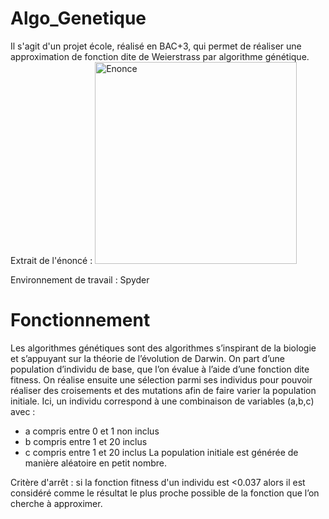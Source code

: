 # Algo_Genetique
Il s'agit d'un projet école, réalisé en BAC+3, qui permet de réaliser une approximation de fonction dite de Weierstrass par algorithme génétique.
Extrait de l'énoncé : 
<img width="323" alt="Enonce" src="https://user-images.githubusercontent.com/94990700/148781596-16cff39b-f527-47ad-bee3-be05a39987d2.png">

Environnement de travail : Spyder

# Fonctionnement
Les algorithmes génétiques sont des algorithmes s’inspirant de la biologie et s’appuyant sur la théorie de l’évolution de Darwin. On part d’une population d’individu de base, que l’on évalue à l’aide d’une fonction dite fitness. On réalise ensuite une sélection parmi ses individus pour pouvoir réaliser des croisements et des mutations afin de faire varier la population initiale. 
Ici, un individu correspond à une combinaison de variables (a,b,c) avec :
- a compris entre 0 et 1 non inclus
- b compris entre 1 et 20 inclus
- c compris entre 1 et 20 inclus
La population initiale est générée de manière aléatoire en petit nombre.

Critère d'arrêt : si la fonction fitness d'un individu est <0.037 alors il est considéré comme le résultat le plus proche possible de la fonction que l’on cherche à approximer.


